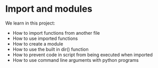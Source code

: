 # Import and modules
We learn in this project:
- How to import functions from another file
- How to use imported functions
- How to create a module
- How to use the built in dir() function
- How to prevent code in script from being executed when imported
- How to use command line arguments with python programs
